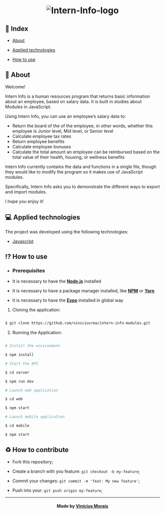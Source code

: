 <h1  align="center">
  <img src="https://i.ibb.co/wyPvNCD/Intern-Info-logo.jpg" alt="Intern-Info-logo" border="0">
</h1>

## 📍 Index

- [About](#About)

- [Applied technologies](#applied-technologies)

- [How to use](#how-to-use)

<a  id="about"></a>
  

## 📑 About

Welcome! 

Intern Info is a human resources program that returns basic information about an employee, based on salary data. It is built in studies about Modules in JavaScript.

Using Intern Info, you can use an employee’s salary data to:

 - Return the board of the of the employee, in other words, whether this employee is Junior level, Mid level, or Senior level
 - Calculate employee tax rates
 - Return employee benefits
 - Calculate employee bonuses
 - Calculate the total amount an employee can be reimbursed based on the total value of their health, housing, or wellness benefits

Intern Info currently contains the data and functions in a single file, though they would like to modify the program so it makes use of JavaScript modules. 

Specifically, Intern Info asks you to demonstrate the different ways to export and import modules. 

I hope you enjoy it!

<a  id="applied-technologies"></a>

  
## 💻 Applied technologies

The project was developed using the following technologies: 

- [Javascript](https://developer.mozilla.org/pt-BR/docs/Aprender/JavaScript)

<a  id="how-to-use"></a>

  

## ⁉ How to use

- ### **Prerequisites**

- It is necessary to have the **[Node.js](https://nodejs.org/en/)** installed

- It is necessary to have a package manager installed, like **[NPM](https://www.npmjs.com/)** or **[Yarn](https://yarnpkg.com/)**

- It is necessary to have the **[Expo](https://expo.io/)** installed in global way

1. Cloning the application:

```sh

$ git clone https://github.com/viniciusrma/intern-info-modules.git

```

2. Running the Application:

```sh

# Install the environment

$ npm install

# Start the API

$ cd server

$ npm run dev

# Launch web application

$ cd web

$ npm start

# Launch mobile application

$ cd mobile

$ npm start

```

<a  id="hot-to-contribute"></a>


## ♻️ How to contribute

- Fork this repository;

- Create a branch with you feature: `git checkout -b my-feature`;

- Commit your changes: `git commit -m 'feat: My new feature'`;

- Push into your: `git push origin my-feature`;

---

<h4  align="center">

Made by <a  href="https://www.linkedin.com/in/viniciusrma/"  target="_blank">Vinícius Morais</a>

</h4>
